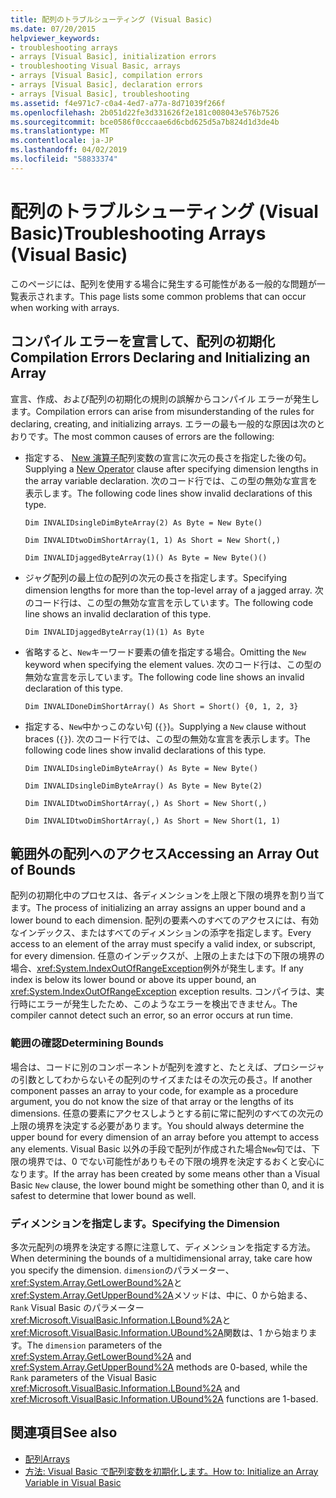 ```yaml
---
title: 配列のトラブルシューティング (Visual Basic)
ms.date: 07/20/2015
helpviewer_keywords:
- troubleshooting arrays
- arrays [Visual Basic], initialization errors
- troubleshooting Visual Basic, arrays
- arrays [Visual Basic], compilation errors
- arrays [Visual Basic], declaration errors
- arrays [Visual Basic], troubleshooting
ms.assetid: f4e971c7-c0a4-4ed7-a77a-8d71039f266f
ms.openlocfilehash: 2b051d22fe3d331626f2e181c008043e576b7526
ms.sourcegitcommit: bce0586f0cccaae6d6cbd625d5a7b824d1d3de4b
ms.translationtype: MT
ms.contentlocale: ja-JP
ms.lasthandoff: 04/02/2019
ms.locfileid: "58833374"
---
```

# <a name="troubleshooting-arrays-visual-basic"></a><span data-ttu-id="6d203-102">配列のトラブルシューティング (Visual Basic)</span><span class="sxs-lookup"><span data-stu-id="6d203-102">Troubleshooting Arrays (Visual Basic)</span></span>
<span data-ttu-id="6d203-103">このページには、配列を使用する場合に発生する可能性がある一般的な問題が一覧表示されます。</span><span class="sxs-lookup"><span data-stu-id="6d203-103">This page lists some common problems that can occur when working with arrays.</span></span>  
  
## <a name="compilation-errors-declaring-and-initializing-an-array"></a><span data-ttu-id="6d203-104">コンパイル エラーを宣言して、配列の初期化</span><span class="sxs-lookup"><span data-stu-id="6d203-104">Compilation Errors Declaring and Initializing an Array</span></span>  
 <span data-ttu-id="6d203-105">宣言、作成、および配列の初期化の規則の誤解からコンパイル エラーが発生します。</span><span class="sxs-lookup"><span data-stu-id="6d203-105">Compilation errors can arise from misunderstanding of the rules for declaring, creating, and initializing arrays.</span></span> <span data-ttu-id="6d203-106">エラーの最も一般的な原因は次のとおりです。</span><span class="sxs-lookup"><span data-stu-id="6d203-106">The most common causes of errors are the following:</span></span>  
  
-   <span data-ttu-id="6d203-107">指定する、 [New 演算子](../../../../visual-basic/language-reference/operators/new-operator.md)配列変数の宣言に次元の長さを指定した後の句。</span><span class="sxs-lookup"><span data-stu-id="6d203-107">Supplying a [New Operator](../../../../visual-basic/language-reference/operators/new-operator.md) clause after specifying dimension lengths in the array variable declaration.</span></span> <span data-ttu-id="6d203-108">次のコード行では、この型の無効な宣言を表示します。</span><span class="sxs-lookup"><span data-stu-id="6d203-108">The following code lines show invalid declarations of this type.</span></span>  
  
     `Dim INVALIDsingleDimByteArray(2) As Byte = New Byte()`  
  
     `Dim INVALIDtwoDimShortArray(1, 1) As Short = New Short(,)`  
  
     `Dim INVALIDjaggedByteArray(1)() As Byte = New Byte()()`  
  
-   <span data-ttu-id="6d203-109">ジャグ配列の最上位の配列の次元の長さを指定します。</span><span class="sxs-lookup"><span data-stu-id="6d203-109">Specifying dimension lengths for more than the top-level array of a jagged array.</span></span> <span data-ttu-id="6d203-110">次のコード行は、この型の無効な宣言を示しています。</span><span class="sxs-lookup"><span data-stu-id="6d203-110">The following code line shows an invalid declaration of this type.</span></span>  
  
     `Dim INVALIDjaggedByteArray(1)(1) As Byte`  
  
-   <span data-ttu-id="6d203-111">省略すると、`New`キーワード要素の値を指定する場合。</span><span class="sxs-lookup"><span data-stu-id="6d203-111">Omitting the `New` keyword when specifying the element values.</span></span> <span data-ttu-id="6d203-112">次のコード行は、この型の無効な宣言を示しています。</span><span class="sxs-lookup"><span data-stu-id="6d203-112">The following code line shows an invalid declaration of this type.</span></span>  
  
     `Dim INVALIDoneDimShortArray() As Short = Short() {0, 1, 2, 3}`  
  
-   <span data-ttu-id="6d203-113">指定する、`New`中かっこのない句 (`{}`)。</span><span class="sxs-lookup"><span data-stu-id="6d203-113">Supplying a `New` clause without braces (`{}`).</span></span> <span data-ttu-id="6d203-114">次のコード行では、この型の無効な宣言を表示します。</span><span class="sxs-lookup"><span data-stu-id="6d203-114">The following code lines show invalid declarations of this type.</span></span>  
  
     `Dim INVALIDsingleDimByteArray() As Byte = New Byte()`  
  
     `Dim INVALIDsingleDimByteArray() As Byte = New Byte(2)`  
  
     `Dim INVALIDtwoDimShortArray(,) As Short = New Short(,)`  
  
     `Dim INVALIDtwoDimShortArray(,) As Short = New Short(1, 1)`  
  
## <a name="accessing-an-array-out-of-bounds"></a><span data-ttu-id="6d203-115">範囲外の配列へのアクセス</span><span class="sxs-lookup"><span data-stu-id="6d203-115">Accessing an Array Out of Bounds</span></span>  
 <span data-ttu-id="6d203-116">配列の初期化中のプロセスは、各ディメンションを上限と下限の境界を割り当てます。</span><span class="sxs-lookup"><span data-stu-id="6d203-116">The process of initializing an array assigns an upper bound and a lower bound to each dimension.</span></span> <span data-ttu-id="6d203-117">配列の要素へのすべてのアクセスには、有効なインデックス、またはすべてのディメンションの添字を指定します。</span><span class="sxs-lookup"><span data-stu-id="6d203-117">Every access to an element of the array must specify a valid index, or subscript, for every dimension.</span></span> <span data-ttu-id="6d203-118">任意のインデックスが、上限の上または下の下限の境界の場合、<xref:System.IndexOutOfRangeException>例外が発生します。</span><span class="sxs-lookup"><span data-stu-id="6d203-118">If any index is below its lower bound or above its upper bound, an <xref:System.IndexOutOfRangeException> exception results.</span></span> <span data-ttu-id="6d203-119">コンパイラは、実行時にエラーが発生したため、このようなエラーを検出できません。</span><span class="sxs-lookup"><span data-stu-id="6d203-119">The compiler cannot detect such an error, so an error occurs at run time.</span></span>  
  
### <a name="determining-bounds"></a><span data-ttu-id="6d203-120">範囲の確認</span><span class="sxs-lookup"><span data-stu-id="6d203-120">Determining Bounds</span></span>  
 <span data-ttu-id="6d203-121">場合は、コードに別のコンポーネントが配列を渡すと、たとえば、プロシージャの引数としてわからないその配列のサイズまたはその次元の長さ。</span><span class="sxs-lookup"><span data-stu-id="6d203-121">If another component passes an array to your code, for example as a procedure argument, you do not know the size of that array or the lengths of its dimensions.</span></span> <span data-ttu-id="6d203-122">任意の要素にアクセスしようとする前に常に配列のすべての次元の上限の境界を決定する必要があります。</span><span class="sxs-lookup"><span data-stu-id="6d203-122">You should always determine the upper bound for every dimension of an array before you attempt to access any elements.</span></span> <span data-ttu-id="6d203-123">Visual Basic 以外の手段で配列が作成された場合`New`句では、下限の境界では、0 でない可能性がありもその下限の境界を決定するおくと安心になります。</span><span class="sxs-lookup"><span data-stu-id="6d203-123">If the array has been created by some means other than a Visual Basic `New` clause, the lower bound might be something other than 0, and it is safest to determine that lower bound as well.</span></span>  
  
### <a name="specifying-the-dimension"></a><span data-ttu-id="6d203-124">ディメンションを指定します。</span><span class="sxs-lookup"><span data-stu-id="6d203-124">Specifying the Dimension</span></span>  
 <span data-ttu-id="6d203-125">多次元配列の境界を決定する際に注意して、ディメンションを指定する方法。</span><span class="sxs-lookup"><span data-stu-id="6d203-125">When determining the bounds of a multidimensional array, take care how you specify the dimension.</span></span> <span data-ttu-id="6d203-126">`dimension`のパラメーター、<xref:System.Array.GetLowerBound%2A>と<xref:System.Array.GetUpperBound%2A>メソッドは、中に、0 から始まる、 `Rank` Visual Basic のパラメーター<xref:Microsoft.VisualBasic.Information.LBound%2A>と<xref:Microsoft.VisualBasic.Information.UBound%2A>関数は、1 から始まります。</span><span class="sxs-lookup"><span data-stu-id="6d203-126">The `dimension` parameters of the <xref:System.Array.GetLowerBound%2A> and <xref:System.Array.GetUpperBound%2A> methods are 0-based, while the `Rank` parameters of the Visual Basic <xref:Microsoft.VisualBasic.Information.LBound%2A> and <xref:Microsoft.VisualBasic.Information.UBound%2A> functions are 1-based.</span></span>  
  
## <a name="see-also"></a><span data-ttu-id="6d203-127">関連項目</span><span class="sxs-lookup"><span data-stu-id="6d203-127">See also</span></span>

- [<span data-ttu-id="6d203-128">配列</span><span class="sxs-lookup"><span data-stu-id="6d203-128">Arrays</span></span>](../../../../visual-basic/programming-guide/language-features/arrays/index.md)
- [<span data-ttu-id="6d203-129">方法: Visual Basic で配列変数を初期化します。</span><span class="sxs-lookup"><span data-stu-id="6d203-129">How to: Initialize an Array Variable in Visual Basic</span></span>](../../../../visual-basic/programming-guide/language-features/arrays/how-to-initialize-an-array-variable.md)
